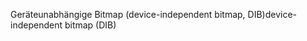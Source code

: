 <span data-ttu-id="2af97-101">Geräteunabhängige Bitmap (device-independent bitmap, DIB)</span><span class="sxs-lookup"><span data-stu-id="2af97-101">device-independent bitmap (DIB)</span></span>
